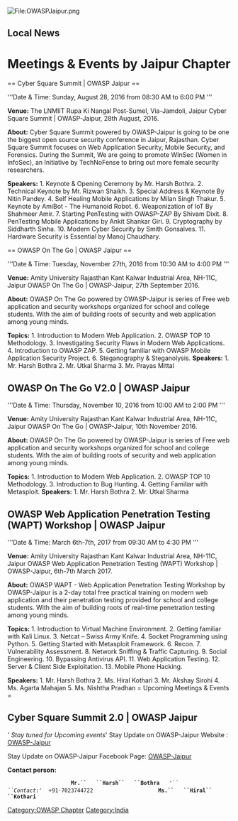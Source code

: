 ![<File:OWASPJaipur.png>](OWASPJaipur.png "File:OWASPJaipur.png")

## Local News

# Meetings & Events by Jaipur Chapter


\== Cyber Square Summit | OWASP Jaipur ==

'''Date & Time: Sunday, August 28, 2016 from 08:30 AM to 6:00 PM '''

**Venue:** The LNMIIT
Rupa Ki Nangal
Post-Sumel, Via-Jamdoli, Jaipur
Cyber Square Summit | OWASP-Jaipur, 28th August, 2016.

**About:**
Cyber Square Summit powered by OWASP-Jaipur is going to be one the
biggest open source security conference in Jaipur, Rajasthan.
Cyber Square Summit focuses on Web Application Security, Mobile
Security, and Forensics. During the Summit, We are going to promote
WInSec (Women in InfoSec), an Initiative by TechNoFense to bring out
more female security researchers.

**Speakers:**
1\. Keynote & Opening Ceremony by Mr. Harsh Bothra.
2\. Technical Keynote by Mr. Rizwan Shaikh.
3\. Special Address & Keynote By Nitin Pandey.
4\. Self Healing Mobile Applications by Milan Singh Thakur.
5\. Keynote by AmiBot - The Humanoid Robot.
6\. Weaponization of IoT By Shahmeer Amir.
7\. Starting PenTesting with OWASP-ZAP By Shivam Dixit.
8\. PenTesting Mobile Applications by Ankit Shankar Giri.
9\. Cryptography by Siddharth Sinha.
10\. Modern Cyber Security by Smith Gonsalves.
11\. Hardware Security is Essential by Manoj Chaudhary.


\== OWASP On The Go | OWASP Jaipur ==

'''Date & Time: Tuesday, November 27th, 2016 from 10:30 AM to 4:00 PM
'''

**Venue:** Amity University Rajasthan
Kant Kalwar Industrial Area, NH-11C, Jaipur OWASP On The Go |
OWASP-Jaipur, 27th September 2016.

**About:**
OWASP On The Go powered by OWASP-Jaipur is series of Free web
application and security workshops organized for school and college
students.
With the aim of building roots of security and web application among
young minds.

**Topics:**
1\. Introduction to Modern Web Application.
2\. OWASP TOP 10 Methodology.
3\. Investigating Security Flaws in Modern Web Applications.
4\. Introduction to OWASP ZAP.
5\. Getting familiar with OWASP Mobile Application Security Project.
6\. Steganography & Steganolysis.
**Speakers:**
1\. Mr. Harsh Bothra
2\. Mr. Utkal Sharma
3\. Mr. Prayas Mittal

## OWASP On The Go V2.0 | OWASP Jaipur

'''Date & Time: Thursday, November 10, 2016 from 10:00 AM to 2:00 PM '''

**Venue:** Amity University Rajasthan
Kant Kalwar Industrial Area, NH-11C, Jaipur OWASP On The Go |
OWASP-Jaipur, 10th November 2016.

**About:**
OWASP On The Go powered by OWASP-Jaipur is series of Free web
application and security workshops organized for school and college
students.
With the aim of building roots of security and web application among
young minds.

**Topics:**
1\. Introduction to Modern Web Application.
2\. OWASP TOP 10 Methodology.
3\. Introduction to Bug Hunting.
4\. Getting Familiar with Metasploit.
**Speakers:**
1\. Mr. Harsh Bothra
2\. Mr. Utkal Sharma



## OWASP Web Application Penetration Testing (WAPT) Workshop | OWASP Jaipur

'''Date & Time: March 6th-7th, 2017 from 09:30 AM to 4:30 PM '''

**Venue:** Amity University Rajasthan
Kant Kalwar Industrial Area, NH-11C, Jaipur OWASP Web Application
Penetration Testing (WAPT) Workshop | OWASP-Jaipur, 6th-7th March 2017.

**About:**
OWASP WAPT - Web Application Penetration Testing Workshop by
OWASP-Jaipur is a 2-day total free practical training on modern web
application and their penetration testing provided for school and
college students.
With the aim of building roots of real-time penetration testing among
young minds.

**Topics:**
1\. Introduction to Virtual Machine Environment.
2\. Getting familiar with Kali Linux.
3\. Netcat – Swiss Army Knife.
4\. Socket Programming using Python.
5\. Getting Started with Metasploit Framework.
6\. Recon.
7\. Vulnerability Assessment.
8\. Network Sniffing & Traffic Capturing.
9\. Social Engineering.
10\. Bypassing Antivirus API.
11\. Web Application Testing.
12\. Server & Client Side Exploitation.
13\. Mobile Phone Hacking.

**Speakers:**
1\. Mr. Harsh Bothra
2\. Ms. Hiral Kothari
3\. Mr. Akshay Sirohi
4\. Ms. Agarta Mahajan
5\. Ms. Nishtha Pradhan
\= Upcoming Meetings & Events =

## Cyber Square Summit 2.0 | OWASP Jaipur

*' Stay tuned for Upcoming events*' Stay Update on OWASP-Jaipur Website
: [OWASP-Jaipur](http://www.owasp.org/index.php/Jaipur)

Stay Update on OWASP-Jaipur Facebook Page:
[OWASP-Jaipur](https://www.facebook.com/OWASP-Jaipur-1682944621967224/)

**Contact person:**

`                    `**`Mr.``   ``Harsh``   ``Bothra`**`   `*`'``
 ``Contact:`*`'  +91-7023744722`
`                    `**`Ms.``   ``Hiral``   ``Kothari`**



[Category:OWASP Chapter](Category:OWASP_Chapter "wikilink")
[Category:India](Category:India "wikilink")